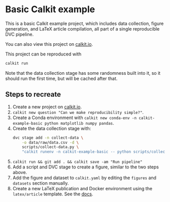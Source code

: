 # Basic Calkit example

This is a basic Calkit example project,
which includes data collection,
figure generation,
and LaTeX article compilation,
all part of a single reproducible DVC pipeline.

You can also view this project on [calkit.io](https://calkit.io/calkit/example-basic).

This project can be reproduced with

```sh
calkit run
```

Note that the data collection stage has some randomness built into it,
so it should run the first time,
but will be cached after that.

## Steps to recreate

1. Create a new project on [calkit.io](https://calkit.io).
1. `calkit new question "Can we make reproducibility simple?"`.
1. Create a Conda environment with 
   `calkit new conda-env -n calkit-example-basic python matplotlib numpy pandas`.
1. Create the data collection stage with:
    ```sh
    dvc stage add -n collect-data \
        -o data/raw/data.csv -d \
        scripts/collect-data.py \
        "calkit runenv -n calkit-example-basic -- python scripts/collect-data.py"
    ```
1. `calkit run && git add . && calkit save -am "Run pipeline"`
1. Add a script and DVC stage to create a figure, similar to the two steps
   above.
1. Add the figure and dataset to `calkit.yaml` by editing the `figures`
   and `datasets` section manually.
1. Create a new LaTeX publication and Docker environment using the 
   `latex/article` template.
   See the 
   [docs](https://github.com/calkit/calkit/blob/main/docs/tutorials/adding-latex-pub-docker.md).
